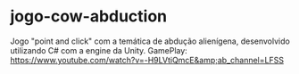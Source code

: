 # jogo-cow-abduction
Jogo "point and click" com a temática de abdução alienígena, desenvolvido utilizando C# com a engine da Unity.  GamePlay: https://www.youtube.com/watch?v=-H9LVtiQmcE&amp;ab_channel=LFSS
